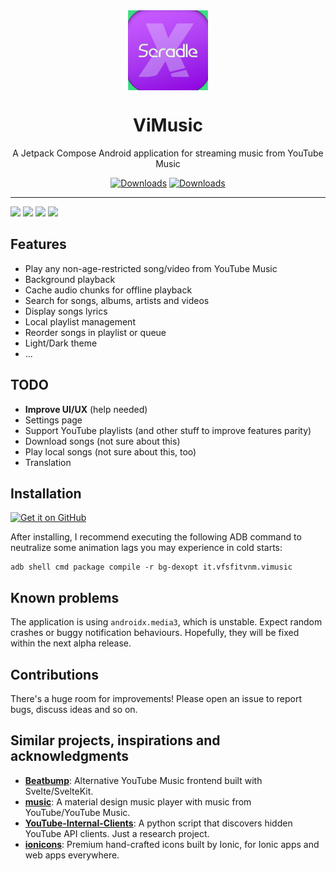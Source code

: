 <div align="center">
    <img src="./app/src/main/ic_launcher-playstore.png" width="128" height="128" style="display: block; margin: 0 auto"/>
    <h1>ViMusic</h1>
    <p>A Jetpack Compose Android application for streaming music from YouTube Music</p>

[![Downloads](https://img.shields.io/badge/-Jetpack%20Compose-3a83f9?style=for-the-badge&logo=jetpackcompose&logoColor=white&labelColor=2ec781)](https://developer.android.com/jetpack/compose)
[![Downloads](https://img.shields.io/github/downloads/vfsfitvnm/ViMusic/total?style=for-the-badge&labelColor=002b41)](https://github.com/vfsfitvnm/ViMusic/releases)
</div>

---

<p>
  <img src="https://user-images.githubusercontent.com/46219656/171632003-33a017d7-cdc8-4588-a1fc-45be294969a8.png" width="200" />
  <img src="https://user-images.githubusercontent.com/46219656/171632005-f51cce3f-20d4-44e6-83dd-c1d27e9c63e0.png" width="200" />
  <img src="https://user-images.githubusercontent.com/46219656/171632000-feadb479-41cf-43ba-8c8a-11aed303ad69.png" width="200" />
  <img src="https://user-images.githubusercontent.com/46219656/171632008-e66392c7-9462-4383-b7cf-8ec5f5701f9c.png" width="200" />
</p>

## Features
- Play any non-age-restricted song/video from YouTube Music
- Background playback
- Cache audio chunks for offline playback
- Search for songs, albums, artists and videos
- Display songs lyrics
- Local playlist management
- Reorder songs in playlist or queue
- Light/Dark theme
- ...

## TODO
- **Improve UI/UX** (help needed)
- Settings page
- Support YouTube playlists (and other stuff to improve features parity)
- Download songs (not sure about this)
- Play local songs (not sure about this, too)
- Translation

## Installation
[<img src="https://github.com/machiav3lli/oandbackupx/blob/034b226cea5c1b30eb4f6a6f313e4dadcbb0ece4/badge_github.png" alt="Get it on GitHub" height="80">](https://github.com/vfsfitvnm/ViMusic/releases/latest)

After installing, I recommend executing the following ADB command to neutralize some animation lags you may experience in cold starts:
```
adb shell cmd package compile -r bg-dexopt it.vfsfitvnm.vimusic
```

## Known problems
The application is using `androidx.media3`, which is unstable. Expect random crashes or buggy notification behaviours. Hopefully, they will be fixed within the next alpha release.

## Contributions
There's a huge room for improvements! Please open an issue to report bugs, discuss ideas and so on.

## Similar projects, inspirations and acknowledgments
- [**Beatbump**](https://github.com/snuffyDev/Beatbump): Alternative YouTube Music frontend built with Svelte/SvelteKit.
- [**music**](https://github.com/z-huang/music): A material design music player with music from YouTube/YouTube Music.
- [**YouTube-Internal-Clients**](https://github.com/zerodytrash/YouTube-Internal-Clients): A python script that discovers hidden YouTube API clients. Just a research project.
- [**ionicons**](https://github.com/ionic-team/ionicons): Premium hand-crafted icons built by Ionic, for Ionic apps and web apps everywhere.
